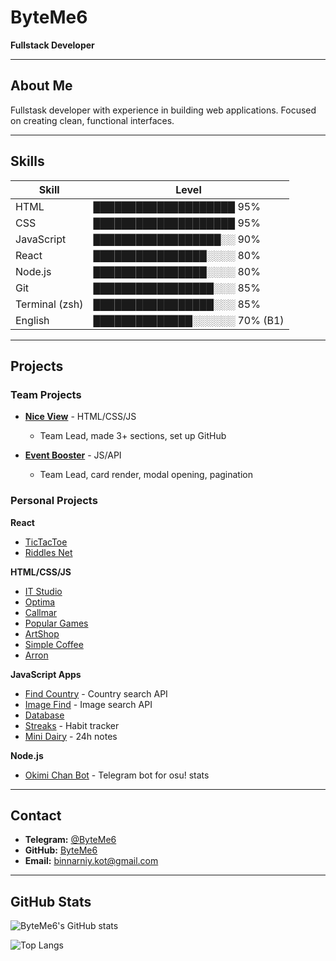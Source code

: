 # ByteMe6

**Fullstack Developer**

---

## About Me

Fullstask developer with experience in building web applications. Focused on creating clean, functional interfaces.

---

## Skills

| Skill | Level |
|-------|-------|
| HTML | ████████████████████ 95% |
| CSS | ████████████████████ 95% |
| JavaScript | ██████████████████░░ 90% |
| React | ████████████████░░░░ 80% |
| Node.js | ████████████████░░░░ 80% |
| Git | █████████████████░░░ 85% |
| Terminal (zsh) | █████████████████░░░ 85% |
| English | ██████████████░░░░░░ 70% (B1) |

---

## Projects

### Team Projects
- **[Nice View](https://ByteMe6.github.io/practicnharobota2/)** - HTML/CSS/JS
  - Team Lead, made 3+ sections, set up GitHub
  
- **[Event Booster](https://byteme6.github.io/eventBooster/)** - JS/API
  - Team Lead, card render, modal opening, pagination

### Personal Projects

**React**
- [TicTacToe](https://byteme6.github.io/tictactoe/)
- [Riddles Net](https://riddles-net.vercel.app/)

**HTML/CSS/JS**
- [IT Studio](https://ByteMe6.github.io/project-2/)
- [Optima](https://ByteMe6.github.io/Optima/)
- [Callmar](https://ByteMe6.github.io/callmar/)
- [Popular Games](https://byteme6.github.io/popular-games/)
- [ArtShop](https://byteme6.github.io/milena-art/)
- [Simple Coffee](https://byteme6.github.io/simple-coffe/)
- [Arron](https://byteme6.github.io/arrron/)

**JavaScript Apps**
- [Find Country](https://ByteMe6.github.io/findCountry/) - Country search API
- [Image Find](https://ByteMe6.github.io/pictureFind/) - Image search API
- [Database](https://ByteMe6.github.io/database/)
- [Streaks](https://byteme6.github.io/streakReminders/) - Habit tracker
- [Mini Dairy](https://byteme6.github.io/miniDairy/) - 24h notes

**Node.js**
- [Okimi Chan Bot](https://t.me/okimi_chan_bot) - Telegram bot for osu! stats
---

## Contact

- **Telegram:** [@ByteMe6](https://t.me/m/wUnMRJ0pZTdi)
- **GitHub:** [ByteMe6](https://github.com/ByteMe6)
- **Email:** binnarniy.kot@gmail.com
---

## GitHub Stats

![ByteMe6's GitHub stats](https://github-readme-stats.vercel.app/api?username=ByteMe6&show_icons=true&theme=gruvbox)

![Top Langs](https://github-readme-stats.vercel.app/api/top-langs/?username=ByteMe6&layout=compact&theme=gruvbox)
